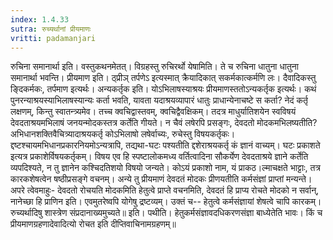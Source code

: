 ```yaml
---
index: 1.4.33
sutra: रुच्यर्थानां प्रीयमाणः
vritti: padamanjari
---
```


 रुचिना समानार्था इति। वस्तुकथनमेतत्। विग्रहस्तु रुचिरर्थो येषामिति। ते च रुचिना धातुना धातुना समानार्था भवन्ति। प्रीयमाण इति। ठ्प्रीञ् तर्पणेऽ इत्यस्मात् क्रैयादिकात् सकर्मकात्कर्मणि लः। दैवादिकस्तु ङ्दिकर्मकः, तर्पमाण इत्यर्थः। अन्यकर्तृक इति। योऽभिलाषस्याश्रयः प्रीयमाणस्ततोऽन्यकर्तृक इत्यर्थः। कथं पुनरन्याश्रयस्याभिलाषस्यान्यः कर्ता भवति, यावता यदाश्रयव्यापारं धातुः प्राधान्येनाचष्टे स कर्ता? नेदं कर्तृ लक्षणम्, किन्तु स्वातन्त्र्यमेव। तच्च क्वचिद्वास्तवम्, क्वचिद्वैवक्षिकम्। तदत्र माधुर्यातिशयेन स्वविषयं देवदताश्रयमभिलाषं जनयन्मोदकस्तत्र कर्तेति गीयते। न चैवं लषेरपि प्रसङ्गः, देवदतो मोदकमभिलष्यतीति? अभिधानशक्तिवैचित्र्यादाश्रयकर्तृ कोऽभिलाषो लषेर्वाच्यः, रुचेस्तु विषयकर्तृकः। द्दष्टश्चायमभिधानप्रकारनियमोऽन्यत्रापि, तद्यथा-घटः पश्यतीति द्दशेराश्रयकर्तृ कं ज्ञानं वाच्यम्। घटः प्रकाशते इत्यत्र प्रकाशेर्विषयकर्तृकम्। विषय एव हि स्पष्टालोकमध्य वर्तित्वादिना सौकर्येण देवदताश्रये ज्ञाने कर्तेति व्यपदिश्यते, न तु ज्ञानेन कश्चिदतिशयो विषयो जन्यते। कोऽयं प्रकाशो नाम, यं प्राकठ।ल्माचक्षते भाट्टाः, तत्र कारकशेषत्वेन षष्ठीप्रसङ्गे वचनम्। अन्ये तु प्रीयमाणं देवदतं मोदकः प्रीणयतीति कर्मसंज्ञां प्राप्तां मन्यन्ते। अपरे त्वेवमाहुः- देवदतो रोचयति मोदकमिति हेतुत्वे प्राप्ते वचनमिति, देवदतं हि प्राप्य रोचते मोदको न सर्वान्, नानेच्छा हि प्राणिन इति। एवमुतरेष्वपि योगेषु द्रष्टव्यम्। उक्तं च-- हेतुत्वे कर्मसंज्ञायां शेषत्वे चापि कारकम्। रुच्यर्थादिषु शास्त्रेण संप्रदानाख्यमुच्यते॥ इति। पथीति। हेतुकर्मसंज्ञावदधिकरणसंज्ञा बाध्येतेति भावः। किं च प्रीयमाणग्रहणादेवादित्यो रोचत इति दीप्तिवाचिनामग्रहणम्॥